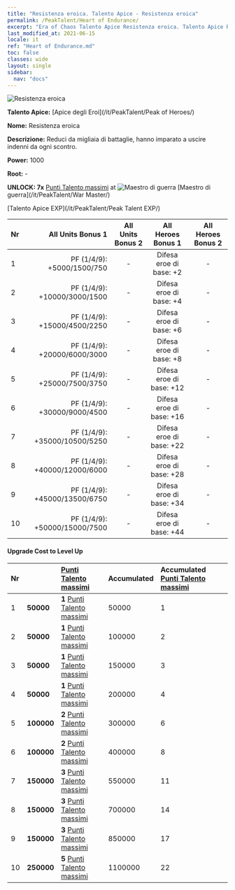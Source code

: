 ```yaml
---
title: "Resistenza eroica. Talento Apice - Resistenza eroica"
permalink: /PeakTalent/Heart of Endurance/
excerpt: "Era of Chaos Talento Apice Resistenza eroica. Talento Apice Resistenza eroica. Resistenza eroica"
last_modified_at: 2021-06-15
locale: it
ref: "Heart of Endurance.md"
toc: false
classes: wide
layout: single
sidebar:
  nav: "docs"
---
```


  ![Resistenza eroica](/images/pt/talent_1002.png)

  **Talento Apice:** [Apice degli Eroi](/it/PeakTalent/Peak of Heroes/)

  **Nome:** Resistenza eroica

  **Descrizione:** Reduci da migliaia di battaglie, hanno imparato a uscire indenni da ogni scontro.

  **Power:** 1000

  **Root:** -

  **UNLOCK: 7x** [Punti Talento massimi](/ItemsIT/con_934/) at ![Maestro di guerra](/images/pt/talent_1001.png) [Maestro di guerra](/it/PeakTalent/War Master/)

  [Talento Apice EXP](/it/PeakTalent/Peak Talent EXP/)

  | Nr | All Units Bonus 1 | All Units Bonus 2 | All Heroes Bonus 1 | All Heroes Bonus 2 |
  |:---|--------------:|:-------------:|:-------------:|:-------------:|
  | 1 | PF (1/4/9): +5000/1500/750 | - | Difesa eroe di base: +2 | - |
  | 2 | PF (1/4/9): +10000/3000/1500 | - | Difesa eroe di base: +4 | - |
  | 3 | PF (1/4/9): +15000/4500/2250 | - | Difesa eroe di base: +6 | - |
  | 4 | PF (1/4/9): +20000/6000/3000 | - | Difesa eroe di base: +8 | - |
  | 5 | PF (1/4/9): +25000/7500/3750 | - | Difesa eroe di base: +12 | - |
  | 6 | PF (1/4/9): +30000/9000/4500 | - | Difesa eroe di base: +16 | - |
  | 7 | PF (1/4/9): +35000/10500/5250 | - | Difesa eroe di base: +22 | - |
  | 8 | PF (1/4/9): +40000/12000/6000 | - | Difesa eroe di base: +28 | - |
  | 9 | PF (1/4/9): +45000/13500/6750 | - | Difesa eroe di base: +34 | - |
  | 10 | PF (1/4/9): +50000/15000/7500 | - | Difesa eroe di base: +44 | - |


#### Upgrade Cost to Level Up

  | Nr | <i class="fas fa-coins"/> | [Punti Talento massimi](/ItemsIT/con_934/) | Accumulated <i class="fas fa-coins"/> | Accumulated [Punti Talento massimi](/ItemsIT/con_934/) |
  |:---|:--------------|:-------------|:-------------|:-------------|
  | 1 | **50000** | **1** [Punti Talento massimi](/ItemsIT/con_934/) | 50000 | 1 |
  | 2 | **50000** | **1** [Punti Talento massimi](/ItemsIT/con_934/) | 100000 | 2 |
  | 3 | **50000** | **1** [Punti Talento massimi](/ItemsIT/con_934/) | 150000 | 3 |
  | 4 | **50000** | **1** [Punti Talento massimi](/ItemsIT/con_934/) | 200000 | 4 |
  | 5 | **100000** | **2** [Punti Talento massimi](/ItemsIT/con_934/) | 300000 | 6 |
  | 6 | **100000** | **2** [Punti Talento massimi](/ItemsIT/con_934/) | 400000 | 8 |
  | 7 | **150000** | **3** [Punti Talento massimi](/ItemsIT/con_934/) | 550000 | 11 |
  | 8 | **150000** | **3** [Punti Talento massimi](/ItemsIT/con_934/) | 700000 | 14 |
  | 9 | **150000** | **3** [Punti Talento massimi](/ItemsIT/con_934/) | 850000 | 17 |
  | 10 | **250000** | **5** [Punti Talento massimi](/ItemsIT/con_934/) | 1100000 | 22 |
